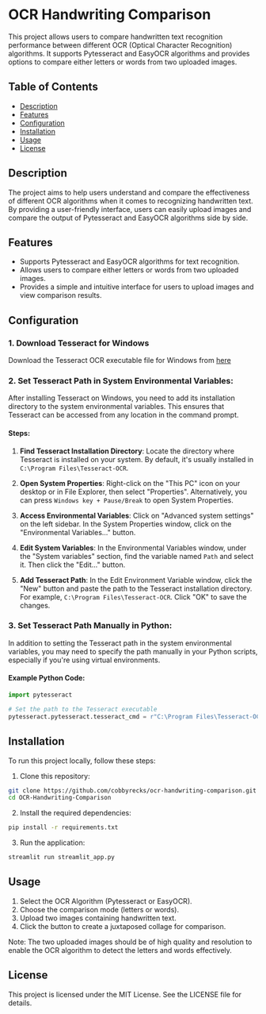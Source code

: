 # OCR Handwriting Comparison

This project allows users to compare handwritten text recognition performance between different OCR (Optical Character Recognition) algorithms. It supports Pytesseract and EasyOCR algorithms and provides options to compare either letters or words from two uploaded images.

## Table of Contents

- [Description](#description)
- [Features](#features)
- [Configuration](#configuration)
- [Installation](#installation)
- [Usage](#usage)
- [License](#license)

## Description

The project aims to help users understand and compare the effectiveness of different OCR algorithms when it comes to recognizing handwritten text. By providing a user-friendly interface, users can easily upload images and compare the output of Pytesseract and EasyOCR algorithms side by side.

## Features

- Supports Pytesseract and EasyOCR algorithms for text recognition.
- Allows users to compare either letters or words from two uploaded images.
- Provides a simple and intuitive interface for users to upload images and view comparison results.

## Configuration

### 1. Download Tesseract for Windows

Download the Tesseract OCR executable file for Windows from [here](https://github.com/UB-Mannheim/tesseract/wiki)

### 2. Set Tesseract Path in System Environmental Variables:

After installing Tesseract on Windows, you need to add its installation directory to the system environmental variables. This ensures that Tesseract can be accessed from any location in the command prompt.

#### Steps:

1. **Find Tesseract Installation Directory**: Locate the directory where Tesseract is installed on your system. By default, it's usually installed in `C:\Program Files\Tesseract-OCR`.

2. **Open System Properties**: Right-click on the "This PC" icon on your desktop or in File Explorer, then select "Properties". Alternatively, you can press `Windows key + Pause/Break` to open System Properties.

3. **Access Environmental Variables**: Click on "Advanced system settings" on the left sidebar. In the System Properties window, click on the "Environmental Variables..." button.

4. **Edit System Variables**: In the Environmental Variables window, under the "System variables" section, find the variable named `Path` and select it. Then click the "Edit..." button.

5. **Add Tesseract Path**: In the Edit Environment Variable window, click the "New" button and paste the path to the Tesseract installation directory. For example, `C:\Program Files\Tesseract-OCR`. Click "OK" to save the changes.

### 3. Set Tesseract Path Manually in Python:

In addition to setting the Tesseract path in the system environmental variables, you may need to specify the path manually in your Python scripts, especially if you're using virtual environments.

#### Example Python Code:

```python
import pytesseract

# Set the path to the Tesseract executable
pytesseract.pytesseract.tesseract_cmd = r"C:\Program Files\Tesseract-OCR\tesseract.exe"
```

## Installation

To run this project locally, follow these steps:

1. Clone this repository:

```bash
git clone https://github.com/cobbyrecks/ocr-handwriting-comparison.git
cd OCR-Handwriting-Comparison
````

2. Install the required dependencies:

```bash
pip install -r requirements.txt
```

3. Run the application:

```bash
streamlit run streamlit_app.py
```

## Usage

1. Select the OCR Algorithm (Pytesseract or EasyOCR).
2. Choose the comparison mode (letters or words).
3. Upload two images containing handwritten text.
4. Click the button to create a juxtaposed collage for comparison.

Note: The two uploaded images should be of high quality and resolution to enable the OCR algorithm to detect the letters and words effectively.

## License
This project is licensed under the MIT License. See the LICENSE file for details.